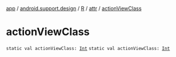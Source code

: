 [app](../../../index.md) / [android.support.design](../../index.md) / [R](../index.md) / [attr](index.md) / [actionViewClass](.)

# actionViewClass

`static val actionViewClass: `[`Int`](https://kotlinlang.org/api/latest/jvm/stdlib/kotlin/-int/index.html)
`static val actionViewClass: `[`Int`](https://kotlinlang.org/api/latest/jvm/stdlib/kotlin/-int/index.html)